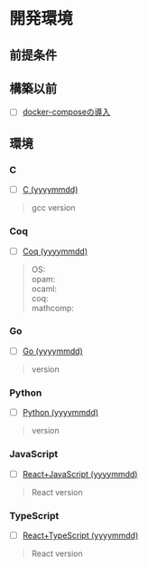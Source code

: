 # 開発環境
## 前提条件
## 構築以前
- [ ] [docker-composeの導入]()
## 環境
### C
- [ ] [C (yyyymmdd)]()
> gcc version
### Coq
- [ ] [Coq (yyyymmdd)]()
> OS:  
> opam:  
> ocaml:  
> coq:  
> mathcomp:
### Go
- [ ] [Go (yyyymmdd)]()
> version
### Python
- [ ] [Python (yyyymmdd)]()
> version
### JavaScript
- [ ] [React+JavaScript (yyyymmdd)]()
> React version
### TypeScript
- [ ] [React+TypeScript (yyyymmdd)]()
> React version
